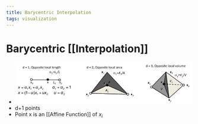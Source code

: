 ```yaml
---
title: Barycentric Interpolation
tags: visualization
---
```


# Barycentric [[Interpolation]]
- ![im](assets/Pasted%20Image%2020220411124941.png)
- d+1 points
- Point x is an [[Affine Function]] of $x_i$




































































